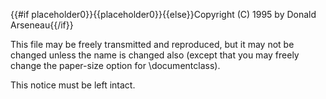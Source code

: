 {{#if placeholder0}}{{placeholder0}}{{else}}Copyright (C) 1995 by Donald Arseneau{{/if}}

This file may be freely transmitted and reproduced, but it may not be changed unless the name is changed also (except that you may freely change the paper-size option for \\documentclass).

This notice must be left intact.